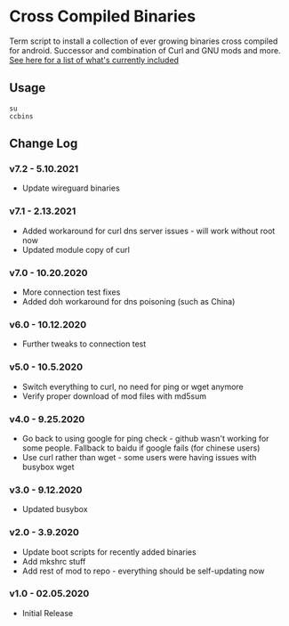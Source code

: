 # Cross Compiled Binaries
Term script to install a collection of ever growing binaries cross compiled for android. Successor and combination of Curl and GNU mods and more. [See here for a list of what's currently included](https://github.com/Zackptg5/Cross-Compiled-Binaries-Android)

## Usage
```
su
ccbins
```

## Change Log
### v7.2 - 5.10.2021
* Update wireguard binaries

### v7.1 - 2.13.2021
* Added workaround for curl dns server issues - will work without root now
* Updated module copy of curl

### v7.0 - 10.20.2020
* More connection test fixes
* Added doh workaround for dns poisoning (such as China)

### v6.0 - 10.12.2020
* Further tweaks to connection test

### v5.0 - 10.5.2020
* Switch everything to curl, no need for ping or wget anymore
* Verify proper download of mod files with md5sum

### v4.0 - 9.25.2020
* Go back to using google for ping check - github wasn't working for some people. Fallback to baidu if google fails (for chinese users)
* Use curl rather than wget - some users were having issues with busybox wget

### v3.0 - 9.12.2020
* Updated busybox

### v2.0 - 3.9.2020
* Update boot scripts for recently added binaries
* Add mkshrc stuff
* Add rest of mod to repo - everything should be self-updating now

### v1.0 - 02.05.2020
* Initial Release
